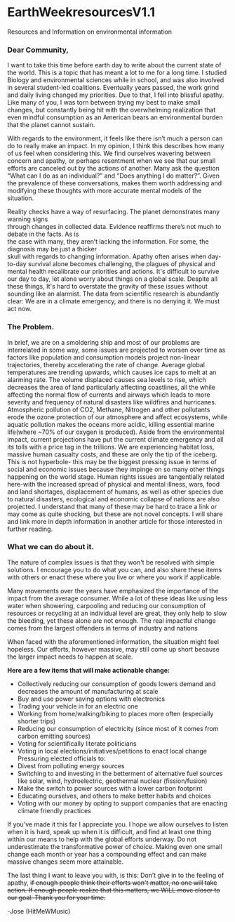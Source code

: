 # EarthWeekresourcesV1.1
Resources and Information on environmental information

### Dear Community,
I want to take this time before earth day to write about the current state of the world. This is a topic that has meant a lot to me for a long time. I studied Biology and environmental sciences while in school, and was also involved in several student-led coalitions. Eventually years passed, the work grind and daily living changed my priorities. Due to that, I fell into blissful apathy. Like many of you, I was torn between trying my best to make small changes, but constantly being hit with the overwhelming realization that even mindful consumption as an American bears an environmental burden that the planet cannot sustain.
	
With regards to the environment, it feels like there isn’t much a person can do to really make an impact. In my opinion, I think this describes how many of us feel when considering this. We find ourselves wavering between concern and apathy, or perhaps resentment when we see that our small efforts are canceled out by the actions of another. Many ask the question “What can I do as an individual?” and “Does anything I do matter?”. Given the prevalence of these conversations, makes them worth addressing and modifying these thoughts with more accurate mental models of the situation.

Reality checks have a way of resurfacing. The planet demonstrates many warning signs<br> 
through changes in collected data. Evidence reaffirms there’s not much to debate in the facts. As is <br>
the case with many, they aren’t lacking the information. For some, the diagnosis may be just a thicker <br>
skull with regards to changing information. Apathy often arises when day-to-day survival alone becomes challenging, the plagues of physical and mental health recalibrate our priorities and actions. It's difficult to survive our day to day, let alone worry about things on a global scale. Despite all these things, It's hard to overstate the gravity of these issues without sounding like an alarmist. The data from scientific research is abundantly clear: We are in a climate emergency, and there is no denying it. We must act now. 

### The Problem.
In brief, we are on a smoldering ship and most of our problems are interrelated in some way, some issues are projected to worsen over time as factors like population and consumption models project non-linear trajectories, thereby accelerating the rate of change. Average global temperatures are trending upwards, which causes ice caps to melt at an alarming rate. The volume displaced causes sea levels to rise, which decreases the area of land particularly affecting coastlines, all the while affecting the normal flow of currents and airways which leads to more severity and frequency of natural disasters like wildfires and hurricanes. Atmospheric pollution of CO2, Methane, Nitrogen and other pollutants erode the ozone protection of our atmosphere and affect ecosystems, while aquatic pollution makes the oceans more acidic, killing essential marine life(where ~70% of our oxygen is produced).
Aside from the environmental impact, current projections have put the current climate emergency and all its tolls with a price tag in the trillions. We are experiencing habitat loss, massive human casualty costs, and these are only the tip of the iceberg. 
This is not hyperbole- this may be the biggest pressing issue in terms of social and economic issues because they impinge on so many other things happening on the world stage. Human rights issues are tangentially related here-with the increased spread of physical and mental illness, wars, food and land shortages, displacement of humans, as well as other species due to natural disasters, ecological and economic collapse of nations are also projected.
I understand that many of these may be hard to trace a link or may come as quite shocking, but these are not novel concepts. I will share and link more in depth information in another article for those interested in further reading. 

### What we can do about it.
The nature of complex issues is that they won't be resolved with simple solutions.
I encourage you to do what you can, and also share these items with others or enact these where you live or where you work if applicable.

Many movements over the years have emphasized the importance of the impact from the average consumer. While a lot of these ideas like using less water when showering, carpooling and reducing our consumption of resources or recycling at an individual level are great, they only help to slow the bleeding, yet these alone are not enough. The real impactful change comes from the largest offenders in terms of industry and nations

When faced with the aforementioned information, the situation might feel hopeless. Our efforts, however massive, may still come up short because the larger impact needs to happen at scale. 

**Here are a few items that will make actionable change:**
- Collectively reducing our consumption of goods lowers demand and decreases the amount of manufacturing at scale
- Buy and use power saving options with electronics
- Trading your vehicle in for an electric one
- Working from home/walking/biking to places more often (especially shorter trips)
- Reducing our consumption of electricity (since most of it comes from carbon emitting sources)
- Voting for scientifically literate politicians 
- Voting in local elections/initiatives/petitions to enact local change
Pressuring elected officials to:
- Divest from polluting energy sources 
- Switching to and investing in the betterment of alternative fuel sources like solar, wind, hydroelectric, geothermal nuclear (fission/fusion)
- Make the switch to power sources with a lower carbon footprint
- Educating ourselves, and others to make better habits and choices
- Voting with our money by opting to support companies that are enacting climate friendly practices

If you’ve made it this far I appreciate you. I hope we allow ourselves to listen when it is hard, speak up when it is difficult, and find at least one thing within our means to help with the global efforts underway. 
Do not underestimate the transformative power of choice. Making even one small change each month or year has a compounding effect and can make massive changes seem more attainable.

The last thing I want to leave you with, is this: Don’t give in to the feeling of apathy, ~~if enough people think their efforts won't matter, no one will take action. If enough people realize that this matters, we WILL move closer to our goal. Thank you for your time.~~

-Jose (HitMeWMusic)




